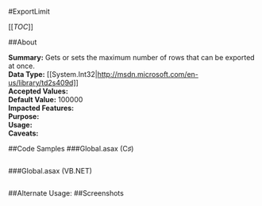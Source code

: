 #ExportLimit

[[_TOC_]]

##About

**Summary:**  Gets or sets the maximum number of rows that can be exported at once.   
**Data Type:** [[System.Int32|http://msdn.microsoft.com/en-us/library/td2s409d]]  
**Accepted Values:**   
**Default Value:** 100000  
**Impacted Features:**   
**Purpose:**   
**Usage:**   
**Caveats:**   

##Code Samples
###Global.asax (C♯)

```csharp
```

###Global.asax (VB.NET)

```visualbasic
```
##Alternate Usage: 
##Screenshots
